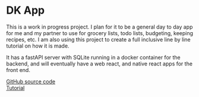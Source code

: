 # DK App

This is a work in progress project.  I plan for it to be a general day to day app for me and my partner to use for grocery lists, todo lists, budgeting, keeping recipes, etc.  I am also using this project to create a full inclusive line by line tutorial on how it is made.

It has a fastAPI server with SQLite running in a docker container for the backend, and will eventually have a web react, and native react apps for the front end.

[GitHub source code](https://github.com/Kaden-Ven-Gryphon/DK_App)  
[Tutorial](https://kaden-ven-gryphon.github.io/DK-App-Tutorial/)